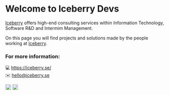 # Welcome to Iceberry Devs

[Iceberry](https://iceberry.se/) offers high-end consulting services within Information Technology, Software R&D and Intermim Management.

On this page you will find projects and solutions made by the people working at [Iceberry](https://iceberry.se/).

### For more information:
:computer: https://iceberry.se/ <br />
:envelope: hello@iceberry.se <br />

[<img src="https://cdn-icons-png.flaticon.com/512/174/174848.png" alt="facebook" height="18px" width="18px" margin-top="5px" />](https://www.facebook.com/iceberrygroup)
[<img src="https://cdn-icons-png.flaticon.com/512/3536/3536505.png" alt="linkedin" height="18px" width="18px" margin-top="5px" />](https://www.linkedin.com/company/iceberry/)
